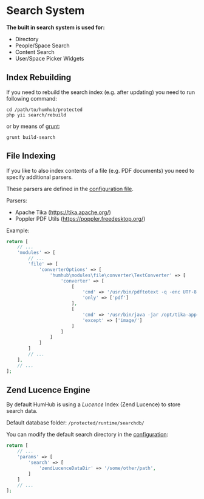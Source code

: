 Search System
=============

**The built in search system is used for:**
- Directory
- People/Space Search
- Content Search
- User/Space Picker Widgets


Index Rebuilding
----------------

If you need to rebuild the search index (e.g. after updating) you need to run following command:

```
cd /path/to/humhub/protected
php yii search/rebuild
```

or by means of [grunt](../developer/core-build.md):

```
grunt build-search
```


File Indexing
-------------

If you like to also index contents of a file (e.g. PDF documents) you need to specify additional parsers.

These parsers are defined in the [configuration file](advanced-configuration.md).

Parsers:
- Apache Tika (https://tika.apache.org/)
- Poppler PDF Utils (https://poppler.freedesktop.org/)


Example:

```php
return [
    // ...
    'modules' => [
        // ...
        'file' => [
            'converterOptions' => [
                'humhub\modules\file\converter\TextConverter' => [
                    'converter' => [
                        [
                            'cmd' => '/usr/bin/pdftotext -q -enc UTF-8 {fileName} {outputFileName}',
                            'only' => ['pdf']
                        ],
                        [
                            'cmd' => '/usr/bin/java -jar /opt/tika-app-1.16.jar --text {fileName} 2>/dev/null',
                            'except' => ['image/']
                        ]
                    ]
                ]
            ]
        ]
        // ...
    ],
    // ...
];
```


Zend Lucence Engine
--------------------

By default HumHub is using a *Lucence* Index (Zend Lucence) to store search data.

Default database folder: `/protected/runtime/searchdb/`

You can modify the default search directory in the [configuration](advanced-configuration.md):

```php
return [
    // ...
    'params' => [
        'search' => [
            'zendLucenceDataDir' => '/some/other/path',
        ]
    ]
    // ...
];
```